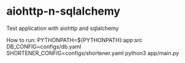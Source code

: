 # aiohttp-n-sqlalchemy
Test application with aiohttp and sqlalchemy

How to run: PYTHONPATH=${PYTHONPATH}:app:src DB_CONFIG=configs/db.yaml SHORTENER_CONFIG=configs/shortener.yaml python3 app/main.py
